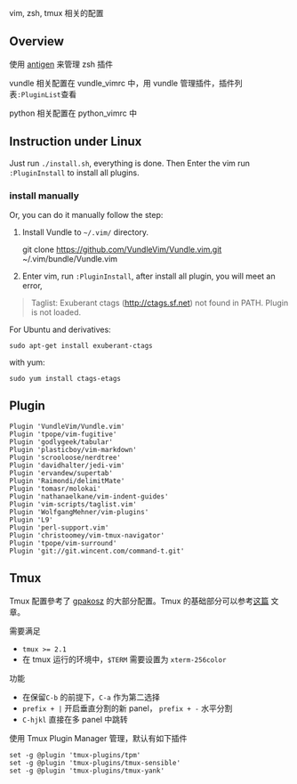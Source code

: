 vim, zsh, tmux 相关的配置

## Overview
使用 [antigen](https://gtk.pw/antigen) 来管理 zsh 插件

vundle 相关配置在 vundle_vimrc 中，用 vundle 管理插件，插件列表`:PluginList`查看

python 相关配置在 python_vimrc 中

## Instruction under Linux

Just run `./install.sh`, everything is done. Then Enter the vim run `:PluginInstall` to install all plugins.

### install manually
Or, you can do it manually follow the step:

1. Install Vundle to `~/.vim/` directory.

	git clone https://github.com/VundleVim/Vundle.vim.git ~/.vim/bundle/Vundle.vim

2. Enter vim, run `:PluginInstall`, after install all plugin, you will meet an error,

> Taglist: Exuberant ctags (http://ctags.sf.net) not found in PATH. Plugin is not loaded.

For Ubuntu and derivatives:

	sudo apt-get install exuberant-ctags

with yum:

	sudo yum install ctags-etags

## Plugin

	Plugin 'VundleVim/Vundle.vim'
	Plugin 'tpope/vim-fugitive'
	Plugin 'godlygeek/tabular'
	Plugin 'plasticboy/vim-markdown'
	Plugin 'scrooloose/nerdtree'
	Plugin 'davidhalter/jedi-vim'
	Plugin 'ervandew/supertab'
	Plugin 'Raimondi/delimitMate'
	Plugin 'tomasr/molokai'
	Plugin 'nathanaelkane/vim-indent-guides'
	Plugin 'vim-scripts/taglist.vim'
	Plugin 'WolfgangMehner/vim-plugins'
	Plugin 'L9'
	Plugin 'perl-support.vim'
	Plugin 'christoomey/vim-tmux-navigator'
	Plugin 'tpope/vim-surround'
	Plugin 'git://git.wincent.com/command-t.git'

## Tmux
Tmux 配置參考了 [gpakosz](https://github.com/gpakosz/.tmux) 的大部分配置。Tmux 的基础部分可以参考[这篇](http://einverne.github.io/post/2017/07/tmux-introduction.html) 文章。

需要满足

- `tmux >= 2.1`
- 在 tmux 运行的环境中，`$TERM` 需要设置为 `xterm-256color`

功能

- 在保留`C-b` 的前提下，`C-a` 作为第二选择
- `prefix + |` 开启垂直分割的新 panel， `prefix + -` 水平分割
- `C-hjkl` 直接在多 panel 中跳转

使用 Tmux Plugin Manager 管理，默认有如下插件

    set -g @plugin 'tmux-plugins/tpm'
    set -g @plugin 'tmux-plugins/tmux-sensible'
    set -g @plugin 'tmux-plugins/tmux-yank'

